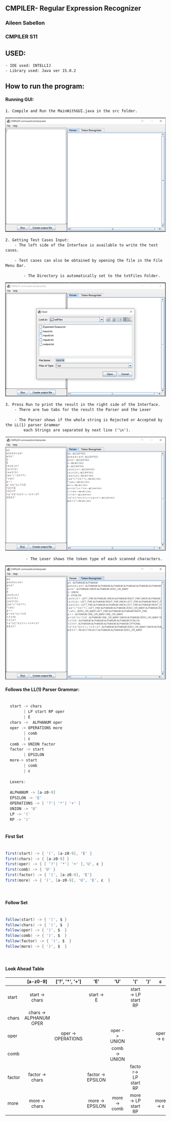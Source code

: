 ## CMPILER- Regular Expression Recognizer

### Aileen Sabellon
### CMPILER S11

## USED:

    - IDE used: INTELLIJ
    - Library used: Java ver 15.0.2

## How to run the program:

#### Running GUI:

	1. Compile and Run the MainWithGUI.java in the src folder.
![alt text](https://github.com/ABSabellon/LL1_RegExParser/blob/master/etc/imgs/GUI.PNG)
	
    2. Getting Test Cases Input:
		- The left side of the Interface is available to write the test cases.
		
		- Test cases can also be obtained by opening the file in the File Menu Bar.

            - The Directory is automatically set to the txtFiles Folder.
![alt text](https://github.com/ABSabellon/LL1_RegExParser/blob/master/etc/imgs/openFile.PNG)
		 
	3. Press Run to print the result in the right side of the Interface.
		- There are two tabs for the result the Parser and the Lexer
		
		- The Parser shows if the whole string is Rejected or Accepted by the LL(1) parser Grammar
			each Strings are separated by next line ('\n').
![alt text](https://github.com/ABSabellon/LL1_RegExParser/blob/master/etc/imgs/parserTab.PNG)

             - The Lexer shows the token type of each scanned characters.

![alt text](https://github.com/ABSabellon/LL1_RegExParser/blob/master/etc/imgs/lexerTab.PNG)


#### Follows the LL(1) Parser Grammar:

``` Java

  start -> chars
        | LP start RP oper
        | E
  chars ->  ALPHANUM oper
  oper -> OPERATIONS more
        | comb 
        | ε
  comb -> UNION factor
  factor -> start 
        | EPSILON
  more-> start
        | comb
        | ε
		
  Lexers:
  
  ALPHANUM -> [a-z0-9]
  EPSILON -> 'E'
  OPERATIONS -> [ '?'| '*'| '+' ]
  UNION -> 'U'
  LP -> '('
  RP -> ')'  
  
```

#### First Set

``` Java

first(start) -> { '(', [a-z0-9], 'E' }
first(chars) -> { [a-z0-9] }
first(oper) -> { [ '?'| '*'| '+' ],'U', ε }
first(comb) -> { 'U' }
first(factor) -> { '(', [a-z0-9], 'E'}
first(more) -> { '(', [a-z0-9], 'U', 'E', ε  }

    
```

#### Follow Set

``` Java

follow(start) -> { ')', $ }
follow(chars) -> { ')', $  }
follow(oper) -> { ')', $  }
follow(comb) -> { ')', $  }
follow(factor) -> { ')', $  }
follow(more) -> { ')', $  }

    
```

#### Look Ahead Table

|           |        [a-z0-9]        |   ['?', '*', '+']  |          'E'       |        'U'      |           '('        |        ')'      |         ε       |         $       |
| --------- |:----------------------:|:------------------:|:------------------:|:---------------:|:--------------------:|:---------------:|:---------------:| ---------------:|
| start     |    start -> chars      |                    |      start -> E    |                 | start -> LP start RP |                 |                 |                 |
| chars     | chars -> ALPHANUM OPER |                    |                    |                 |                      |                 |                 |                 |
| oper      |                        | oper -> OPERATIONS |                    |  oper -> UNION  |                      |                 |    oper -> ε    |                 |
| comb      |                        |                    |                    |  comb -> UNION  |                      |                 |                 |                 |
| factor    |    factor -> chars     |                    | factor -> EPSILON  |                 | factor-> LP start RP |                 |                 |                 |
| more      |     more -> chars      |                    |  more -> EPSILON   |   more -> comb  |  more-> LP start RP  |                 |    more -> ε    |                 |


















